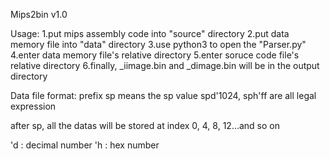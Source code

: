 Mips2bin v1.0

Usage:
1.put mips assembly code into "source" directory
2.put data memory file into "data" directory
3.use python3 to open the "Parser.py"
4.enter data memory file's relative directory
5.enter soruce code file's relative directory
6.finally, <source file name>_iimage.bin and <data file name>_dimage.bin will be in the output directory

Data file format:
prefix sp means the sp value
spd'1024, sph'ff are all legal expression

after sp, all the datas will be stored at index 0, 4, 8, 12...and so on

'd : decimal number
'h : hex number

